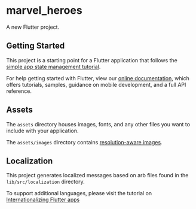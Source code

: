 # marvel_heroes

A new Flutter project.

## Getting Started

This project is a starting point for a Flutter application that follows the
[simple app state management
tutorial](https://flutter.dev/docs/development/data-and-backend/state-mgmt/simple).

For help getting started with Flutter, view our
[online documentation](https://flutter.dev/docs), which offers tutorials,
samples, guidance on mobile development, and a full API reference.

## Assets

The `assets` directory houses images, fonts, and any other files you want to
include with your application.

The `assets/images` directory contains [resolution-aware
images](https://flutter.dev/docs/development/ui/assets-and-images#resolution-aware).

## Localization

This project generates localized messages based on arb files found in
the `lib/src/localization` directory.

To support additional languages, please visit the tutorial on
[Internationalizing Flutter
apps](https://flutter.dev/docs/development/accessibility-and-localization/internationalization)
